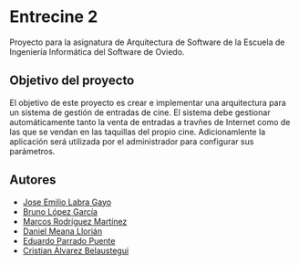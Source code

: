 # Entrecine 2
Proyecto para la asignatura de Arquitectura de Software de la Escuela de Ingeniería Informática del Software de Oviedo.

## Objetivo del proyecto
El objetivo de este proyecto es crear e implementar una arquitectura para un sistema de gestión de entradas de cine.
El sistema debe gestionar automáticamente tanto la venta de entradas a travñes de Internet como de las que se vendan en las taquillas del propio cine. Adicionamlente la aplicación será utilizada por el administrador para configurar sus parámetros.

## Autores
* [Jose Emilio Labra Gayo](mailto:labra@uniovi.es)
* [Bruno López García](mailto:uo219018@uniovi.es)
* [Marcos Rodríguez Martínez](mailto:uo221453@uniovi.es)
* [Daniel Meana Llorián](mailto:uo219171@uniovi.es)
* [Eduardo Parrado Puente](mailto:uoXXXXXX@uniovi.es)
* [Cristian Álvarez Belaustegui](mailto:uo218847@uniovi.es)